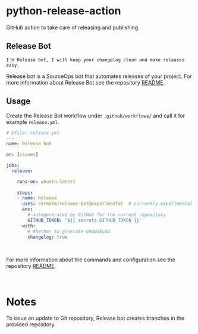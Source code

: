 # python-release-action
GitHub action to take care of releasing and publishing.

## Release Bot

    I'm Release bot, I will keep your changelog clean and make releases easy.

Release bot is a SourceOps bot that automates releases of your project. For more information about Release Bot see the repository [README](https://github.com/user-cont/release-bot).

## Usage

Create the Release Bot workflow under `.github/workflows/` and call it for example `release.yml`.

```yaml
# @file: release.yml
---
name: Release Bot

on: [issues]

jobs:
  release:

    runs-on: ubuntu-latest
    
    steps:
    - name: Release
      uses: cermakm/release-bot@experimental  # currently experimental
      env:
        # autogenerated by GitHub for the current repository
        GITHUB_TOKEN: '${{ secrets.GITHUB_TOKEN }}'
      with:
        # Whether to generate CHANGELOG
        changelog: true
```


<br>

For more information about the commands and configuration see the repository [README](https://github.com/user-cont/release-bot).

<br>

Notes
=====

To issue an update to Git repository, Release bot creates branches in the provided repository.